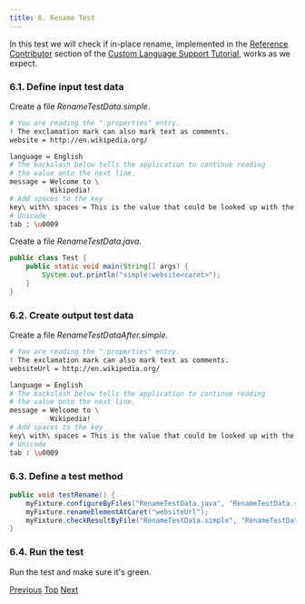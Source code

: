 ```yaml
---
title: 6. Rename Test
---
```



In this test we will check if in-place rename, implemented in the
[Reference Contributor](/tutorials/custom_language_support/reference_contributor.md)
section of the
[Custom Language Support Tutorial](/tutorials/custom_language_support_tutorial.md), works as we expect.

### 6.1. Define input test data

Create a file *RenameTestData.simple*.

```bash
# You are reading the ".properties" entry.
! The exclamation mark can also mark text as comments.
website = http://en.wikipedia.org/

language = English
# The backslash below tells the application to continue reading
# the value onto the next line.
message = Welcome to \
          Wikipedia!
# Add spaces to the key
key\ with\ spaces = This is the value that could be looked up with the key "key with spaces".
# Unicode
tab : \u0009
```

Create a file *RenameTestData.java*.

```java
public class Test {
    public static void main(String[] args) {
        System.out.println("simple:website<caret>");
    }
}
```

### 6.2. Create output test data

Create a file *RenameTestDataAfter.simple*.

```bash
# You are reading the ".properties" entry.
! The exclamation mark can also mark text as comments.
websiteUrl = http://en.wikipedia.org/

language = English
# The backslash below tells the application to continue reading
# the value onto the next line.
message = Welcome to \
          Wikipedia!
# Add spaces to the key
key\ with\ spaces = This is the value that could be looked up with the key "key with spaces".
# Unicode
tab : \u0009
```

### 6.3. Define a test method

```java
public void testRename() {
    myFixture.configureByFiles("RenameTestData.java", "RenameTestData.simple");
    myFixture.renameElementAtCaret("websiteUrl");
    myFixture.checkResultByFile("RenameTestData.simple", "RenameTestDataAfter.simple", false);
}
```

### 6.4. Run the test

Run the test and make sure it's green.

[Previous](formatter_test.md)
[Top](../writing_tests_for_plugins.md)
[Next](folding_test.md)


